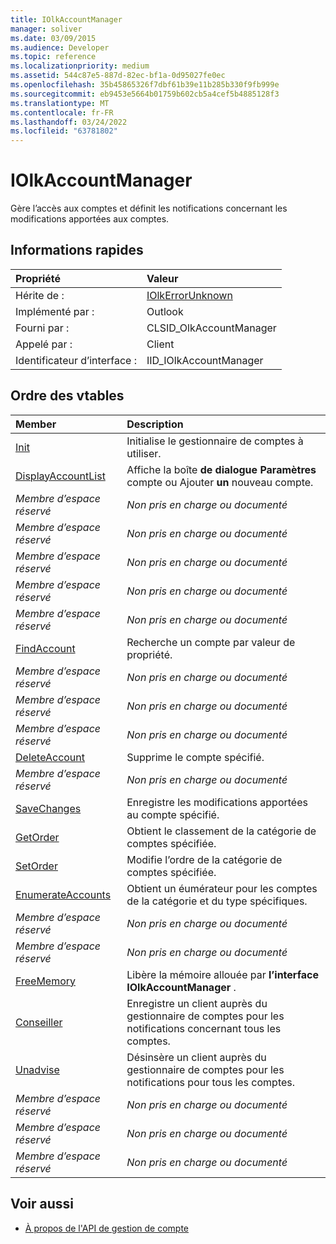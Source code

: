 ```yaml
---
title: IOlkAccountManager
manager: soliver
ms.date: 03/09/2015
ms.audience: Developer
ms.topic: reference
ms.localizationpriority: medium
ms.assetid: 544c87e5-887d-82ec-bf1a-0d95027fe0ec
ms.openlocfilehash: 35b45865326f7dbf61b39e11b285b330f9fb999e
ms.sourcegitcommit: eb9453e5664b01759b602cb5a4cef5b4885128f3
ms.translationtype: MT
ms.contentlocale: fr-FR
ms.lasthandoff: 03/24/2022
ms.locfileid: "63781802"
---
```

# <a name="iolkaccountmanager"></a>IOlkAccountManager

Gère l’accès aux comptes et définit les notifications concernant les modifications apportées aux comptes.
  
## <a name="quick-info"></a>Informations rapides

|Propriété|Valeur|
|:-----|:-----|
|Hérite de :  <br/> |[IOlkErrorUnknown](iolkerrorunknown.md) <br/> |
|Implémenté par :  <br/> |Outlook  <br/> |
|Fourni par :  <br/> |CLSID_OlkAccountManager  <br/> |
|Appelé par :  <br/> |Client  <br/> |
|Identificateur d’interface :  <br/> |IID_IOlkAccountManager  <br/> |
   
## <a name="vtable-order"></a>Ordre des vtables

|Member|Description|
|:-----|:-----|
|[Init](iolkaccountmanager-init.md) <br/> |Initialise le gestionnaire de comptes à utiliser. |
|[DisplayAccountList](iolkaccountmanager-displayaccountlist.md) <br/> |Affiche la boîte **de dialogue Paramètres** compte ou Ajouter **un** nouveau compte. |
| *Membre d’espace réservé*  <br/> | *Non pris en charge ou documenté*  <br/> |
| *Membre d’espace réservé*  <br/> | *Non pris en charge ou documenté*  <br/> |
| *Membre d’espace réservé*  <br/> | *Non pris en charge ou documenté*  <br/> |
| *Membre d’espace réservé*  <br/> | *Non pris en charge ou documenté*  <br/> |
| *Membre d’espace réservé*  <br/> | *Non pris en charge ou documenté*  <br/> |
|[FindAccount](iolkaccountmanager-findaccount.md) <br/> |Recherche un compte par valeur de propriété. |
| *Membre d’espace réservé*  <br/> | *Non pris en charge ou documenté*  <br/> |
| *Membre d’espace réservé*  <br/> | *Non pris en charge ou documenté*  <br/> |
| *Membre d’espace réservé*  <br/> | *Non pris en charge ou documenté*  <br/> |
|[DeleteAccount](iolkaccountmanager-deleteaccount.md) <br/> |Supprime le compte spécifié. |
| *Membre d’espace réservé*  <br/> | *Non pris en charge ou documenté*  <br/> |
|[SaveChanges](iolkaccountmanager-savechanges.md) <br/> |Enregistre les modifications apportées au compte spécifié. |
|[GetOrder](iolkaccountmanager-getorder.md) <br/> |Obtient le classement de la catégorie de comptes spécifiée. |
|[SetOrder](iolkaccountmanager-setorder.md) <br/> |Modifie l’ordre de la catégorie de comptes spécifiée. |
|[EnumerateAccounts](iolkaccountmanager-enumerateaccounts.md) <br/> |Obtient un éumérateur pour les comptes de la catégorie et du type spécifiques. |
| *Membre d’espace réservé*  <br/> | *Non pris en charge ou documenté*  <br/> |
| *Membre d’espace réservé*  <br/> | *Non pris en charge ou documenté*  <br/> |
|[FreeMemory](iolkaccountmanager-freememory.md) <br/> |Libère la mémoire allouée par **l’interface IOlkAccountManager** . |
|[Conseiller](iolkaccountmanager-advise.md) <br/> |Enregistre un client auprès du gestionnaire de comptes pour les notifications concernant tous les comptes. |
|[Unadvise](iolkaccountmanager-unadvise.md) <br/> |Désinsère un client auprès du gestionnaire de comptes pour les notifications pour tous les comptes. |
| *Membre d’espace réservé*  <br/> | *Non pris en charge ou documenté*  <br/> |
| *Membre d’espace réservé*  <br/> | *Non pris en charge ou documenté*  <br/> |
| *Membre d’espace réservé*  <br/> | *Non pris en charge ou documenté*  <br/> |
   
## <a name="see-also"></a>Voir aussi

- [À propos de l'API de gestion de compte](about-the-account-management-api.md)

